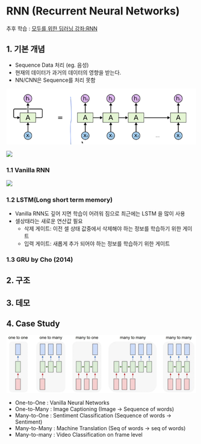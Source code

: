 # RNN (Recurrent Neural Networks)

추후 학습 : [모두를 위한 딥러닝 강좌:RNN](https://youtu.be/-SHPG_KMUkQ?list=PLlMkM4tgfjnLSOjrEJN31gZATbcj_MpUm0)

## 1. 기본 개념 
* Sequence Data 처리 (eg. 음성)
* 현재의 데이터가 과거의 데이터의 영향을 받는다. 
* NN/CNN은 Sequence를 처리 못함

![](/assets/rnn1.PNG)


![](http://i.imgur.com/vBpftAL.png)


### 1.1 Vanilla RNN 
![](http://i.imgur.com/SmXtkHi.png)


### 1.2 LSTM(Long short term memory)
- Vanilla RNN도 깊어 지면 학습이 어려워 짐으로 최근에는 LSTM 을 많이 사용 
- 셀상태라는 새로운 연산값 필요
    - 삭제 게이트: 이전 셀 상태 값중에서 삭제해야 하는 정보를 학습하기 위한 게이트 
    - 입력 게이트: 새롭게 추가 되어야 하는 정보를 학습하기 위한 게이트 


### 1.3 GRU by Cho (2014)

## 2. 구조 


## 3. 데모 

## 4. Case Study 
![](/assets/list_of_RNN.png)
- One-to-One : Vanilla Neural Networks
- One-to-Many : Image Captioning (Image -> Sequence of words)
- Many-to-One : Sentiment Classification (Sequence of words -> Sentiment)
- Many-to-Many : Machine Translation (Seq of words -> seq of words)
- Many-to-many : Video Classification on frame level
